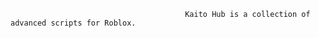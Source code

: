                                            Kaito Hub is a collection of advanced scripts for Roblox.
